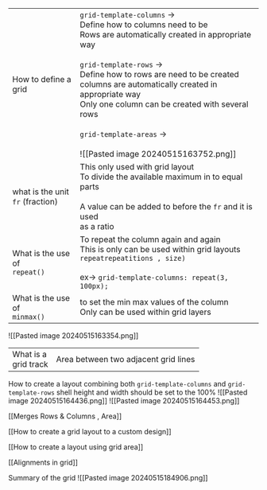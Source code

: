 
|                                     |                                                                                                                                                                                                                                                                                                                                                                                             |
| ----------------------------------- | ------------------------------------------------------------------------------------------------------------------------------------------------------------------------------------------------------------------------------------------------------------------------------------------------------------------------------------------------------------------------------------------- |
| How to define a <br>grid            | `grid-template-columns` -><br>Define how to columns need to be<br>Rows are automatically created in appropriate way<br><br>`grid-template-rows` -><br>Define how to rows are need to be created<br>columns are automatically created in appropriate way<br>Only one column can be created with several rows<br><br>`grid-template-areas` -><br><br>![[Pasted image 20240515163752.png]]<br> |
| what is the unit<br>`fr` (fraction) | This only used with grid layout<br>To divide the available maximum in to equal parts<br><br>A value can be added to before the `fr` and it is used<br>as a ratio                                                                                                                                                                                                                            |
| What is the use of<br>`repeat()`    | To repeat the column again and again<br>This is only can be used within grid layouts<br>`repeatrepeatitions , size)`<br><br>ex-> `grid-template-columns: repeat(3, 100px);`                                                                                                                                                                                                                 |
| What is the use of<br>`minmax()`    | to set the min max values of the column <br>Only can be used within grid layers<br>                                                                                                                                                                                                                                                                                                         |

![[Pasted image 20240515163354.png]]

|                          |                                      |
| ------------------------ | ------------------------------------ |
| What is a <br>grid track | Area between two adjacent grid lines |

How to create a layout combining both `grid-template-columns` and `grid-template-rows`
shell height and width should be set to the 100%
![[Pasted image 20240515164436.png]]
![[Pasted image 20240515164453.png]]

[[Merges Rows & Columns , Area]]

[[How to create a grid layout to a custom design]]

[[How to create a layout using grid area]]

[[Alignments in grid]]


Summary of the grid
![[Pasted image 20240515184906.png]]